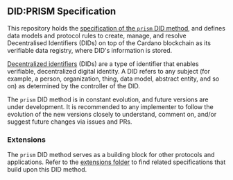 ## DID:PRISM Specification

This repository holds the [specification of the `prism` DID method](https://github.com/input-output-hk/prism-did-method-spec/blob/main/w3c-spec/PRISM-method.md), and defines data models and protocol rules to create, manage, and resolve Decentralised Identifiers (DIDs) on top of the Cardano blockchain as its verifiable data registry, where DID's information is stored.

[Decentralized identifiers](https://www.w3.org/TR/did-core) (DIDs) are a type of identifier that enables verifiable, decentralized digital identity. A DID refers to any subject (for example, a person, organization, thing, data model, abstract entity, and so on) as determined by the controller of the DID.

The `prism` DID method is in constant evolution, and future versions are under development. It is recommended to any implementer to follow the evolution of the new versions closely to understand, comment on, and/or suggest future changes via issues and PRs.

### Extensions

The `prism` DID method serves as a building block for other protocols and applications. Refer to the [extensions folder](https://github.com/input-output-hk/prism-did-method-spec/tree/main/extensions) to find related specifications that build upon this DID method.
